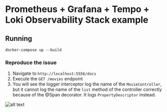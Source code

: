 # Prometheus + Grafana + Tempo + Loki Observability Stack example

## Running

`docker-compose up --build`

### Reproduce the issue

1. Navigate to `http://localhost:5556/docs`
2. Execute the `GET /movies` endpoint
3. You will see the logger interceptor log the name of the `MovieController`, but it cannot log the name of the `list` method of the controller correctly because of the @Span decorator. It logs `PropertyDescriptor` instead.

![alt text](image.png)
